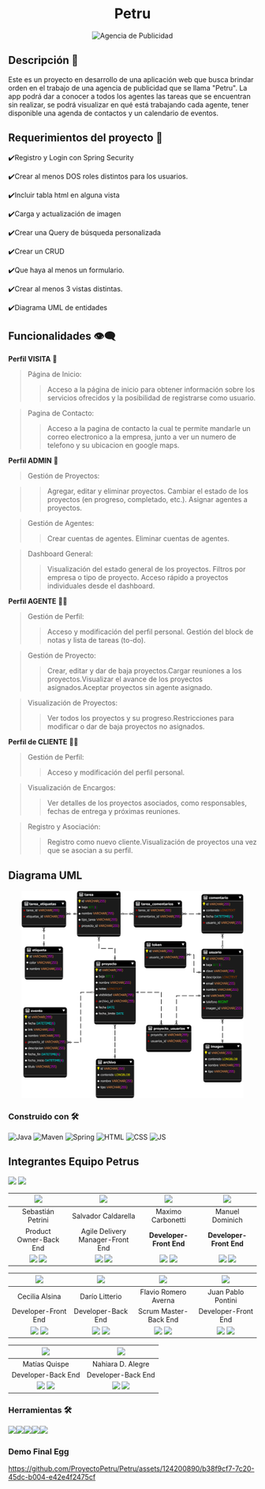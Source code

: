 <h1 align = "center">Petru</h1>
<p align="center">
  <img src="https://readme-typing-svg.demolab.com/?lines=Proyecto+Final+Integrador+Egg;EQUIPO+P&font=Fira%20Code&center=true&width=380&height=50&duration=4000&pause=1000" alt="Agencia de Publicidad">
</p>

## Descripción 📝

Este es un proyecto en desarrollo de una aplicación web que busca brindar orden en el trabajo de una agencia de publicidad que se llama "Petru". La app podrá dar a conocer a todos los agentes 
las tareas que se encuentran sin realizar, se podrá visualizar en qué está trabajando cada agente, tener disponible una agenda de contactos y un calendario de eventos. 

 
## Requerimientos del proyecto 🧾
✔️Registro y Login con Spring Security

✔️Crear al menos DOS roles distintos para los usuarios.

✔️Incluir tabla html en alguna vista

✔️Carga y actualización de imagen

✔️Crear una Query de búsqueda personalizada

✔️Crear un CRUD

✔️Que haya al menos un formulario.

✔️Crear al menos 3 vistas distintas.

✔️Diagrama UML de entidades

## Funcionalidades 👁‍🗨

**Perfil VISITA** 📍


>Página de Inicio:
>>Acceso a la página de inicio para obtener información sobre los servicios ofrecidos y la posibilidad de registrarse como usuario.

>Pagina de Contacto:
>>Acceso a la pagina de contacto la cual te permite mandarle un correo electronico a la empresa, junto a ver un numero de telefono y su ubicacion en google maps.

**Perfil ADMIN** 👑


>Gestión de Proyectos:

>>Agregar, editar y eliminar proyectos. Cambiar el estado de los proyectos (en progreso, completado, etc.). Asignar agentes a proyectos.

>Gestión de Agentes:
>>Crear cuentas de agentes. Eliminar cuentas de agentes.

>Dashboard General:
>>Visualización del estado general de los proyectos. Filtros por empresa o tipo de proyecto. Acceso rápido a proyectos individuales desde el dashboard.

**Perfil AGENTE** 👨‍💼


>Gestión de Perfil:
>>Acceso y modificación del perfil personal. Gestión del block de notas y lista de tareas (to-do).

>Gestión de Proyecto:
>>Crear, editar y dar de baja proyectos.Cargar reuniones a los proyectos.Visualizar el avance de los proyectos asignados.Aceptar proyectos sin agente asignado.

>Visualización de Proyectos:
>>Ver todos los proyectos y su progreso.Restricciones para modificar o dar de baja proyectos no asignados.

**Perfil de CLIENTE** 🙍‍♂️


>Gestión de Perfil:
>>Acceso y modificación del perfil personal.

>Visualización de Encargos:
>>Ver detalles de los proyectos asociados, como responsables, fechas de entrega y próximas reuniones.

>Registro y Asociación:
>>Registro como nuevo cliente.Visualización de proyectos una vez que se asocian a su perfil.

## Diagrama UML
<h5 align = "center"><img src=diagrama.png width=450 high=400></h5>

### Construido con 🛠️
![Java](https://skillicons.dev/icons?i=java)
![Maven](https://skillicons.dev/icons?i=maven)
![Spring](https://skillicons.dev/icons?i=spring)
![HTML](https://skillicons.dev/icons?i=html)
![CSS](https://skillicons.dev/icons?i=css)
![JS](https://skillicons.dev/icons?i=js)

## Integrantes Equipo Petrus
<a href="https://github.com/ProyectoPetru/Petru/graphs/contributors" alt="Contributors">
        <img src="https://img.shields.io/github/contributors/ProyectoPetru/Petru" /></a>
<a href="https://github.com/ProyectoPetru/Petru/commits/main" alt="Commit activity">
        <img src="https://img.shields.io/github/commit-activity/t/ProyectoPetru/Petru" /></a>


| <img src="https://avatars.githubusercontent.com/u/129103840?v=4" width=50>  | <img src="https://avatars.githubusercontent.com/u/127808099?v=4" width=50>| <img src="https://avatars.githubusercontent.com/u/121438507?v=4" width=50>| <img src="https://avatars.githubusercontent.com/u/124200890?v=4" width=50>  |   
:-:|:-:|:-:|:-:|
|   Sebastián Petrini    |   Salvador Caldarella    |   Maximo Carbonetti    |   Manuel Dominich     | 
| Product Owner-Back End |Agile Delivery Manager-Front End| **Developer-Front End**  | **Developer-Front End**  | 
| <a href="https://github.com/sebapetrini"><img src="https://img.shields.io/badge/github-%23121011.svg?&style=for-the-badge&logo=github&logoColor=white"/></a> <a href="https://www.linkedin.com/in/sebastian-petrini"><img src="https://img.shields.io/badge/linkedin%20-%230077B5.svg?&style=for-the-badge&logo=linkedin&logoColor=white"/></a>| <a href="https://github.com/Salvatury"><img src="https://img.shields.io/badge/github-%23121011.svg?&style=for-the-badge&logo=github&logoColor=white"/></a> <a href="https://www.linkedin.com/in/"><img src="https://img.shields.io/badge/linkedin%20-%230077B5.svg?&style=for-the-badge&logo=linkedin&logoColor=white"/></a>| <a href="https://github.com/maximocarbonetti"><img src="https://img.shields.io/badge/github-%23121011.svg?&style=for-the-badge&logo=github&logoColor=white"/></a> <a href="https://www.linkedin.com/in/"><img src="https://img.shields.io/badge/linkedin%20-%230077B5.svg?&style=for-the-badge&logo=linkedin&logoColor=white"/></a>| <a href="https://github.com/Dominiciss"><img src="https://img.shields.io/badge/github-%23121011.svg?&style=for-the-badge&logo=github&logoColor=white"/></a> <a href="https://www.linkedin.com/in/manuel-dominich-martinez/"><img src="https://img.shields.io/badge/linkedin%20-%230077B5.svg?&style=for-the-badge&logo=linkedin&logoColor=white"/></a> |

| <img src="https://avatars.githubusercontent.com/u/127913044?v=4" width=50>  | <img src="https://avatars.githubusercontent.com/u/59675864?v=4" width=50>| <img src="https://avatars.githubusercontent.com/u/129459490?v=4" width=50>| <img src="https://avatars.githubusercontent.com/u/108185703?v=4" width=50>  |   
:-:|:-:|:-:|:-:|
|   Cecilia Alsina    |   Darío Litterio |   Flavio Romero Averna |   Juan Pablo Pontini     | 
| Developer-Front End |Developer-Back End|  Scrum Master-Back End |   Developer-Front End    | 
| <a href="https://github.com/Ceci-Alsina"><img src="https://img.shields.io/badge/github-%23121011.svg?&style=for-the-badge&logo=github&logoColor=white"/></a> <a href="https://www.linkedin.com/in/cecilia-alsina-3670aa207/"><img src="https://img.shields.io/badge/linkedin%20-%230077B5.svg?&style=for-the-badge&logo=linkedin&logoColor=white"/></a>| <a href="https://github.com/Darioezequiel17"><img src="https://img.shields.io/badge/github-%23121011.svg?&style=for-the-badge&logo=github&logoColor=white"/></a> <a href="https://www.linkedin.com/in/"><img src="https://img.shields.io/badge/linkedin%20-%230077B5.svg?&style=for-the-badge&logo=linkedin&logoColor=white"/></a>| <a href="https://github.com/flavioav"><img src="https://img.shields.io/badge/github-%23121011.svg?&style=for-the-badge&logo=github&logoColor=white"/></a> <a href="https://www.linkedin.com/in/flavio-emiliano-romero-averna-b36785287?lipi=urn%3Ali%3Apage%3Ad_flagship3_profile_view_base_contact_details%3B5D25T8onT7Sha%2B7Hwzgtfg%3D%3D"><img src="https://img.shields.io/badge/linkedin%20-%230077B5.svg?&style=for-the-badge&logo=linkedin&logoColor=white"/></a>| <a href="https://github.com/juampi21"><img src="https://img.shields.io/badge/github-%23121011.svg?&style=for-the-badge&logo=github&logoColor=white"/></a> <a href="https://www.linkedin.com/in/"><img src="https://img.shields.io/badge/linkedin%20-%230077B5.svg?&style=for-the-badge&logo=linkedin&logoColor=white"/></a> |

| <img src="https://avatars.githubusercontent.com/u/44714657?v=4" width=50>  | <img src="https://avatars.githubusercontent.com/u/128552164?v=4" width=50>| 
:-:|:-:|
|   Matías Quispe    |   Nahiara D. Alegre |   
| Developer-Back End |Developer-Back End|
| <a href="https://github.com/matias4280"><img src="https://img.shields.io/badge/github-%23121011.svg?&style=for-the-badge&logo=github&logoColor=white"/></a> <a href="https://www.linkedin.com/in/matiasquispe4269"><img src="https://img.shields.io/badge/linkedin%20-%230077B5.svg?&style=for-the-badge&logo=linkedin&logoColor=white"/></a>| <a href="https://github.com/NahiDenice"><img src="https://img.shields.io/badge/github-%23121011.svg?&style=for-the-badge&logo=github&logoColor=white"/></a> <a href="https://www.linkedin.com/in/"><img src="https://img.shields.io/badge/linkedin%20-%230077B5.svg?&style=for-the-badge&logo=linkedin&logoColor=white"/></a>| 


### Herramientas 🛠️
<img src=https://www.vectorlogo.zone/logos/asana/asana-ar21.svg><img src=https://www.vectorlogo.zone/logos/discord/discord-ar21.svg><img src=https://www.vectorlogo.zone/logos/whatsapp/whatsapp-ar21.svg><img src=https://www.vectorlogo.zone/logos/zoomus/zoomus-ar21.svg><img src=https://www.vectorlogo.zone/logos/github/github-ar21.svg>


### Demo Final Egg

https://github.com/ProyectoPetru/Petru/assets/124200890/b38f9cf7-7c20-45dc-b004-e42e4f2475cf


        
